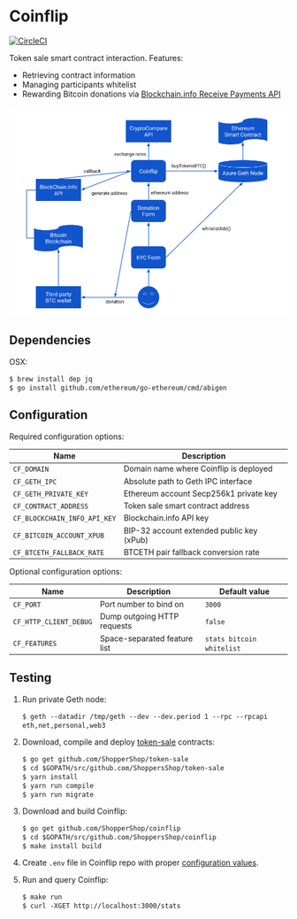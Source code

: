# Coinflip

[![CircleCI](https://circleci.com/gh/ShoppersShop/coinflip.svg?style=svg&circle-token=804bc203f4671e3d5bca41a1f207f508677e5bb2)](https://circleci.com/gh/ShoppersShop/coinflip)

Token sale smart contract interaction. Features:

* Retrieving contract information
* Managing participants whitelist
* Rewarding Bitcoin donations via [Blockchain.info Receive Payments API](https://blockchain.info/api/api_receive)

![Coinflip workflow](media/workflow.png?raw=true "Coinflip workflow")

## Dependencies

OSX:

    $ brew install dep jq
    $ go install github.com/ethereum/go-ethereum/cmd/abigen

## Configuration

Required configuration options:

| Name                         | Description                               |
|------------------------------|-------------------------------------------|
| `CF_DOMAIN`                  | Domain name where Coinflip is deployed    |
| `CF_GETH_IPC`                | Absolute path to Geth IPC interface       |
| `CF_GETH_PRIVATE_KEY`        | Ethereum account Secp256k1 private key    |
| `CF_CONTRACT_ADDRESS`        | Token sale smart contract address         |
| `CF_BLOCKCHAIN_INFO_API_KEY` | Blockchain.info API key                   |
| `CF_BITCOIN_ACCOUNT_XPUB`    | BIP-32 account extended public key (xPub) |
| `CF_BTCETH_FALLBACK_RATE`    | BTCETH pair fallback conversion rate      |

Optional configuration options:

| Name                   | Description                  | Default value             |
|------------------------|------------------------------|---------------------------|
| `CF_PORT`              | Port number to bind on       | `3000`                    |
| `CF_HTTP_CLIENT_DEBUG` | Dump outgoing HTTP requests  | `false`                   |
| `CF_FEATURES`          | Space-separated feature list | `stats bitcoin whitelist` |

## Testing

1. Run private Geth node:

    ```
    $ geth --datadir /tmp/geth --dev --dev.period 1 --rpc --rpcapi eth,net,personal,web3
    ```

2. Download, compile and deploy [token-sale](github.com/ShopperShop/token-sale) contracts:

    ```
    $ go get github.com/ShopperShop/token-sale
    $ cd $GOPATH/src/github.com/ShoppersShop/token-sale
    $ yarn install
    $ yarn run compile
    $ yarn run migrate
    ```

3. Download and build Coinflip:

    ```
    $ go get github.com/ShopperShop/coinflip
    $ cd $GOPATH/src/github.com/ShoppersShop/coinflip
    $ make install build
    ```

4. Create `.env` file in Coinflip repo with proper [configuration values](#configuration).

5. Run and query Coinflip:

    ```
    $ make run
    $ curl -XGET http://localhost:3000/stats
    ```
